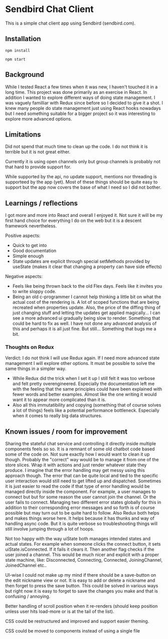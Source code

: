 # Sendbird Chat Client

This is a simple chat client app using Sendbird (sendbird.com). 

## Installation

`npm install`

`npm start`

## Background

While I tested React a few times when it was new, I haven't touched it in a long time. This project was done primarily as an exercise in React. In addition I wanted to explore different ways of doing state management. I was vaguely familliar with Redux since before so I decided to give it a shot. I knew many people do state management just using React hooks nowadays but I need something suitable for a bigger project so it was interesting to explore more advanced options. 

## Limitations

Did not spend that much time to clean up the code. I do not think it is terrible but it is not great either. 

Currently it is using open channels only but group channels is probably not that hard to provide support for. 

While supported by the api, no update support, mentions nor threading is supporteed by the app (yet). Most of these things should be quite easy to support but the app now covers the base of what I need so I did not bother. 

## Learnings / reflections

I got more and more into React and overall I enjoyed it. Not sure it will be my first hand choice for everything I do on the web but it is a descent framework nevertheless.   

Positive aspects:

- Quick to get into
- Good documentation
- Simple enough
- State updates are explicit through special setMethods provided by useState (makes it clear that changing a property can have side effects)

Negative aspects: 

- Feels like being thrown back to the old Flex days. Feels like it invites you to write sloppy code. 
- Being an old c-programmer I cannot help thinking a little bit on what the actual cost of the rendering is. A lot of scoped functions that are being recreated when properties update. Also, the price of the diffing thing of just changing stuff and letting the updates get applied magically... I can see a more advanced ui gradually being slow to render. Something that could be hard to fix as well. I have not done any advanced analysis of this and perhaps it is all just fine. But still... Something that bugs me a bit. 

### Thoughts on Redux

Verdict: I do not think I will use Redux again. If I need more advanced state management I will explore other options. It must be possible to solve the same things in a simpler way. 

- While Redux did the trick when I set it up I still felt it was too verbose and felt pretty overengineered. Especially the documentation left me with the feeling that the same principles could have been explained with fewer words and better examples. Almost like the one writing it would want it to appear more complicated than it is. 
- Also all this immutatibility and copying (something that of course solves a lot of things) feels like a potential performance bottleneck. Especially when it comes to really big data structures. 

## Known issues / room for improvement

Sharing the stateful chat service and controlling it directly inside multiple components feels so so. It is a remnant of some old chatbot code based some of the code on. Not sure exactly how I would want to clean it up though. Probably the "correct" way would be to manage it from one of the store slices. Wrap it with actions and just render whatever state they produce. I imagine that the error handling may get messy using this approach though. The error that can be quite local and tied to the specific user interaction would still need to get lifted up and dispatched. Sometimes it is just easier to read the code if that type of error handling would be managed directly inside the component. For example, a user manages to connect but but for some reason the user cannot join the channel. Or the user fails to connect. Managing two different error states globally for this in addition to their corresponding error messages and so forth is of course possible but may turn out to be quite hard to follow. Also Redux both helps and makes things worse here. It helps because it has thunks and way of handling async code. But it is quite verbose so troubleshooting things will still involve jumping through a lot of hoops. 

Not too happy with the way uiState both manages intended states and actual states. For example when someone clicks the connect button, it sets uiState.isConnected. If it fails it clears it. Then another flag checks if the user joined a channel. This would be much nicer and explicit with a proper state machine, like: Disconnected, Connecting, Connected, JoiningChannel, JoinedChannel etc..

UI-wise I could not make up my mind if there should be a save-button on the edit nickname view or not. It is easy to add or delete a nickname and then forget to press the save button. This could be solved in various ways but right now it is easy to forget to save the changes you make and that is confusing / annoying. 

Better handling of scroll position when it re-renders (should keep position unless user hits load-more or is at the tail of the list). 

CSS could be restructured and improved and support easier theming. 

CSS could be moved to components instead of using a single file